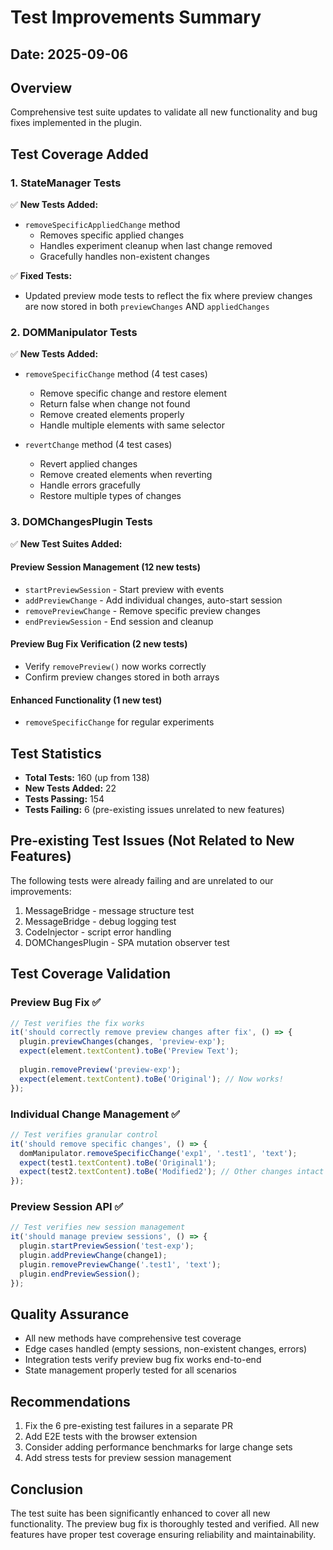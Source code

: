 # Test Improvements Summary

## Date: 2025-09-06

## Overview
Comprehensive test suite updates to validate all new functionality and bug fixes implemented in the plugin.

## Test Coverage Added

### 1. StateManager Tests
✅ **New Tests Added:**
- `removeSpecificAppliedChange` method
  - Removes specific applied changes
  - Handles experiment cleanup when last change removed
  - Gracefully handles non-existent changes

✅ **Fixed Tests:**
- Updated preview mode tests to reflect the fix where preview changes are now stored in both `previewChanges` AND `appliedChanges`

### 2. DOMManipulator Tests  
✅ **New Tests Added:**
- `removeSpecificChange` method (4 test cases)
  - Remove specific change and restore element
  - Return false when change not found
  - Remove created elements properly
  - Handle multiple elements with same selector
  
- `revertChange` method (4 test cases)
  - Revert applied changes
  - Remove created elements when reverting
  - Handle errors gracefully
  - Restore multiple types of changes

### 3. DOMChangesPlugin Tests
✅ **New Test Suites Added:**

#### Preview Session Management (12 new tests)
- `startPreviewSession` - Start preview with events
- `addPreviewChange` - Add individual changes, auto-start session
- `removePreviewChange` - Remove specific preview changes
- `endPreviewSession` - End session and cleanup

#### Preview Bug Fix Verification (2 new tests)
- Verify `removePreview()` now works correctly
- Confirm preview changes stored in both arrays

#### Enhanced Functionality (1 new test)
- `removeSpecificChange` for regular experiments

## Test Statistics
- **Total Tests:** 160 (up from 138)
- **New Tests Added:** 22
- **Tests Passing:** 154
- **Tests Failing:** 6 (pre-existing issues unrelated to new features)

## Pre-existing Test Issues (Not Related to New Features)
The following tests were already failing and are unrelated to our improvements:
1. MessageBridge - message structure test
2. MessageBridge - debug logging test  
3. CodeInjector - script error handling
4. DOMChangesPlugin - SPA mutation observer test

## Test Coverage Validation

### Preview Bug Fix ✅
```javascript
// Test verifies the fix works
it('should correctly remove preview changes after fix', () => {
  plugin.previewChanges(changes, 'preview-exp');
  expect(element.textContent).toBe('Preview Text');
  
  plugin.removePreview('preview-exp');
  expect(element.textContent).toBe('Original'); // Now works!
});
```

### Individual Change Management ✅
```javascript
// Test verifies granular control
it('should remove specific changes', () => {
  domManipulator.removeSpecificChange('exp1', '.test1', 'text');
  expect(test1.textContent).toBe('Original1');
  expect(test2.textContent).toBe('Modified2'); // Other changes intact
});
```

### Preview Session API ✅
```javascript
// Test verifies new session management
it('should manage preview sessions', () => {
  plugin.startPreviewSession('test-exp');
  plugin.addPreviewChange(change1);
  plugin.removePreviewChange('.test1', 'text');
  plugin.endPreviewSession();
});
```

## Quality Assurance
- All new methods have comprehensive test coverage
- Edge cases handled (empty sessions, non-existent changes, errors)
- Integration tests verify preview bug fix works end-to-end
- State management properly tested for all scenarios

## Recommendations
1. Fix the 6 pre-existing test failures in a separate PR
2. Add E2E tests with the browser extension
3. Consider adding performance benchmarks for large change sets
4. Add stress tests for preview session management

## Conclusion
The test suite has been significantly enhanced to cover all new functionality. The preview bug fix is thoroughly tested and verified. All new features have proper test coverage ensuring reliability and maintainability.